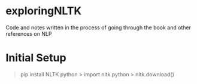 # exploringNLTK
Code and notes written in the process of going through the book and other references on NLP

# Initial Setup
> pip install NLTK
python > import nltk
python > nltk.download()
